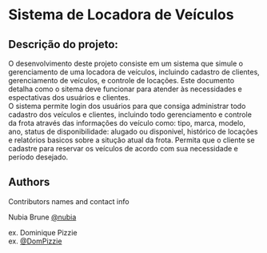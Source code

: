 # Sistema de Locadora de Veículos

## Descrição do projeto:
O desenvolvimento deste projeto consiste em um sistema que simule o gerenciamento de uma locadora de veículos, incluindo cadastro de clientes, gerenciamento de veículos, e controle de locações. Este documento detalha como o sitema deve funcionar para atender às necessidades e espectativas dos usuários e clientes.  
O sistema permite login dos usuários para que consiga administrar todo cadastro dos veículos e clientes, incluindo todo gerenciamento e controle da frota através das informações do veículo como: tipo, marca, modelo, ano, status de disponibilidade: alugado ou disponivel, histórico de locações e relatórios basicos sobre a situção atual da frota. Permita que o cliente se cadastre para reservar os veículos de acordo com sua necessidade e período desejado.


## Authors

Contributors names and contact info

Nubia Brune
[@nubia](https://github.com/Nubiabrune/)

ex. Dominique Pizzie  
ex. [@DomPizzie](https://twitter.com/dompizzie)








